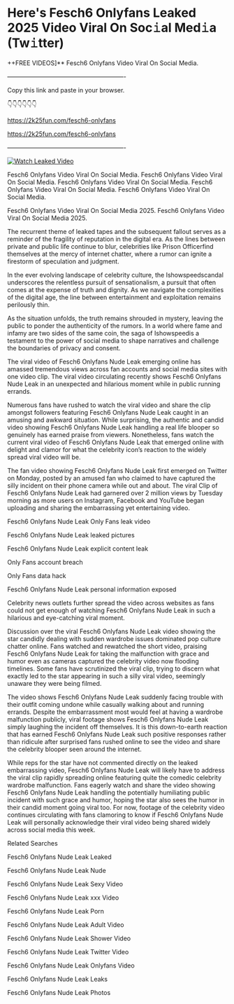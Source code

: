 # Here's Fesch6 Onlyfans Leaked 2025 Video Viral On Soc𝚒al Med𝚒a (Tw𝚒tter)

++FREE VIDEOS]** Fesch6 Onlyfans Video Viral On Social Media.

———————————————————-

Copy this link and paste in your browser.

👇👇👇👇👇👇

https://2k25fun.com/fesch6-onlyfans

https://2k25fun.com/fesch6-onlyfans

———————————————————-

[![Watch Leaked Video](https://miro.medium.com/v2/resize:fit:828/format:webp/1*cilzJN44JGOrTw9NJCrNHA.gif "Watch Leaked Video")](https://2k25fun.com/fesch6-onlyfans)

Fesch6 Onlyfans Video Viral On Social Media. Fesch6 Onlyfans Video Viral On Social Media. Fesch6 Onlyfans Video Viral On Social Media. Fesch6 Onlyfans Video Viral On Social Media. Fesch6 Onlyfans Video Viral On Social Media.

Fesch6 Onlyfans Video Viral On Social Media 2025. Fesch6 Onlyfans Video Viral On Social Media 2025.

The recurrent theme of leaked tapes and the subsequent fallout serves as a reminder of the fragility of reputation in the digital era. As the lines between private and public life continue to blur, celebrities like Prison Officerfind themselves at the mercy of internet chatter, where a rumor can ignite a firestorm of speculation and judgment.

In the ever evolving landscape of celebrity culture, the Ishowspeedscandal underscores the relentless pursuit of sensationalism, a pursuit that often comes at the expense of truth and dignity. As we navigate the complexities of the digital age, the line between entertainment and exploitation remains perilously thin.

As the situation unfolds, the truth remains shrouded in mystery, leaving the public to ponder the authenticity of the rumors. In a world where fame and infamy are two sides of the same coin, the saga of Ishowspeedis a testament to the power of social media to shape narratives and challenge the boundaries of privacy and consent.

The viral video of Fesch6 Onlyfans Nude Leak emerging online has amassed tremendous views across fan accounts and social media sites with one video clip. The viral video circulating recently shows Fesch6 Onlyfans Nude Leak in an unexpected and hilarious moment while in public running errands.

Numerous fans have rushed to watch the viral video and share the clip amongst followers featuring Fesch6 Onlyfans Nude Leak caught in an amusing and awkward situation. While surprising, the authentic and candid video showing Fesch6 Onlyfans Nude Leak handling a real life blooper so genuinely has earned praise from viewers. Nonetheless, fans watch the current viral video of Fesch6 Onlyfans Nude Leak that emerged online with delight and clamor for what the celebrity icon’s reaction to the widely spread viral video will be.

The fan video showing Fesch6 Onlyfans Nude Leak first emerged on Twitter on Monday, posted by an amused fan who claimed to have captured the silly incident on their phone camera while out and about. The viral Clip of Fesch6 Onlyfans Nude Leak had garnered over 2 million views by Tuesday morning as more users on Instagram, Facebook and YouTube began uploading and sharing the embarrassing yet entertaining video.

Fesch6 Onlyfans Nude Leak Only Fans leak video

Fesch6 Onlyfans Nude Leak leaked pictures

Fesch6 Onlyfans Nude Leak explicit content leak

Only Fans account breach

Only Fans data hack

Fesch6 Onlyfans Nude Leak personal information exposed

Celebrity news outlets further spread the video across websites as fans could not get enough of watching Fesch6 Onlyfans Nude Leak in such a hilarious and eye-catching viral moment.

Discussion over the viral Fesch6 Onlyfans Nude Leak video showing the star candidly dealing with sudden wardrobe issues dominated pop culture chatter online. Fans watched and rewatched the short video, praising Fesch6 Onlyfans Nude Leak for taking the malfunction with grace and humor even as cameras captured the celebrity video now flooding timelines. Some fans have scrutinized the viral clip, trying to discern what exactly led to the star appearing in such a silly viral video, seemingly unaware they were being filmed.

The video shows Fesch6 Onlyfans Nude Leak suddenly facing trouble with their outfit coming undone while casually walking about and running errands. Despite the embarrassment most would feel at having a wardrobe malfunction publicly, viral footage shows Fesch6 Onlyfans Nude Leak simply laughing the incident off themselves. It is this down-to-earth reaction that has earned Fesch6 Onlyfans Nude Leak such positive responses rather than ridicule after surprised fans rushed online to see the video and share the celebrity blooper seen around the internet.

While reps for the star have not commented directly on the leaked embarrassing video, Fesch6 Onlyfans Nude Leak will likely have to address the viral clip rapidly spreading online featuring quite the comedic celebrity wardrobe malfunction. Fans eagerly watch and share the video showing Fesch6 Onlyfans Nude Leak handling the potentially humiliating public incident with such grace and humor, hoping the star also sees the humor in their candid moment going viral too. For now, footage of the celebrity video continues circulating with fans clamoring to know if Fesch6 Onlyfans Nude Leak will personally acknowledge their viral video being shared widely across social media this week.

Related Searches

Fesch6 Onlyfans Nude Leak Leaked

Fesch6 Onlyfans Nude Leak Nude

Fesch6 Onlyfans Nude Leak Sexy Video

Fesch6 Onlyfans Nude Leak xxx Video

Fesch6 Onlyfans Nude Leak Porn

Fesch6 Onlyfans Nude Leak Adult Video

Fesch6 Onlyfans Nude Leak Shower Video

Fesch6 Onlyfans Nude Leak Twitter Video

Fesch6 Onlyfans Nude Leak Onlyfans Video

Fesch6 Onlyfans Nude Leak Leaks

Fesch6 Onlyfans Nude Leak Photos